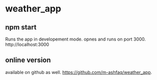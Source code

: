 # weather_app

## npm start

Runs the app in developement mode.
opnes and runs on port 3000.
http://localhost:3000

## online version

available on github as well.
https://github.com/m-ashfaq/weather_app.
